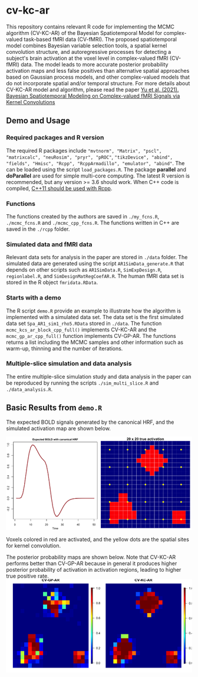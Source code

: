 # cv-kc-ar

This repository contains relevant R code for implementing the MCMC algorithm (CV-KC-AR) of the Bayesian Spatiotemporal Model for complex-valued task-based fMRI data (CV-fMRI). The proposed spatiotemporal model combines Bayesian variable selection tools, a spatial kernel convolution structure, and autoregressive processes for detecting a subject's brain activation at the voxel level in complex-valued fMRI (CV-fMRI) data. The model leads to more accurate posterior probability activation maps and less false positives than alternative spatial approaches based on Gaussian process models, and other complex-valued models that do not incorporate spatial and/or temporal structure. For more details about CV-KC-AR model and algorithm, please read the paper [Yu et al. (2021). Bayesian Spatiotemporal Modeling on Complex-valued fMRI Signals via Kernel Convolutions](https://arxiv.org/abs/2009.07745)

## Demo and Usage

### Required packages and R version
The required R packages include `"mvtnorm", "Matrix", "pscl", "matrixcalc", "neuRosim", "pryr", "pROC"`, `"tikzDevice", "abind", "fields", "Hmisc", "Rcpp", "RcppArmadillo", "emulator", "abind"`. The can be loaded using the script `load_packages.R`. The package **parallel** and **doParallel** are used for simple multi-core computing. The latest R version is recommended, but any version >= 3.6 should work. When C++ code is compiled, [C++11 should be used with Rcpp](https://gallery.rcpp.org/articles/first-steps-with-C++11/).

### Functions
The functions created by the authors are saved in `./my_fcns.R`, `./mcmc_fcns.R` and `./mcmc_cpp_fcns.R`. The functions written in C++ are saved in the `./rcpp` folder.


### Simulated data and fMRI data
Relevant data sets for analysis in the paper are stored in `./data` folder. The simulated data are generated using the script `AR1SimData_generate.R` that depends on other scripts such as `AR1SimData.R`, `SimExpDesign.R`, `regionlabel.R`, and `SimDesignMatRegCoefAR.R`. The human fMRI data set is stored in the R object `fmridata.RData`.


### Starts with a demo
The R script `demo.R` provide an example to illustrate how the algorithm is implemented with a simulated data set. The data set is the first simulated data set `Spa_AR1_sim1_rho5.RData` stored in `./data`. The function `mcmc_kcs_ar_block_cpp_full()` implements CV-KC-AR and the `mcmc_gp_ar_cpp_full()` function implements CV-GP-AR. The functions returns a list including the MCMC samples and other information such as warm-up, thinning and the number of iterations.


### Multiple-slice simulation and data analysis
The entire multiple-slice simulation study and data analysis in the paper can be reproduced by running the scripts `./sim_multi_slice.R` and `./data_analysis.R`.

## Basic Results from `demo.R`

The expected BOLD signals generated by the canonical HRF, and the simulated activation map are shown below.

![](images/sim_data.png)

Voxels colored in red are activated, and the yellow dots are the spatial sites for kernel convolution.

The posterior probability maps are shown below. Note that CV-KC-AR performs better than CV-GP-AR because in general it produces higher posterior probability of activation in activation regions, leading to higher true positive rate.
![](images/post_prob.png)







